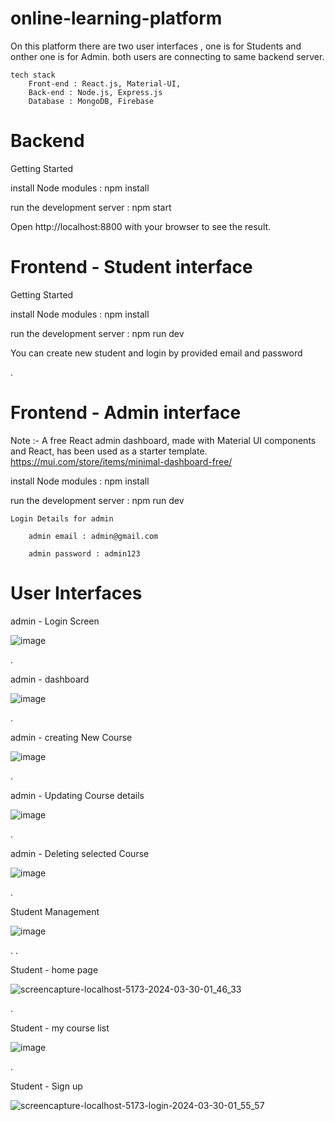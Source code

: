 # online-learning-platform

On this platform there are two user interfaces , one is for Students and onther one is for Admin. both users are connecting to same backend server.

    tech stack 
        Front-end : React.js, Material-UI, 
        Back-end : Node.js, Express.js
        Database : MongoDB, Firebase

        
# Backend
Getting Started

install Node modules : npm install

run the development server : npm start

Open http://localhost:8800 with your browser to see the result.


# Frontend - Student interface

Getting Started

install Node modules : npm install

run the development server : npm run dev

You can create new student and login by provided email and password

.

# Frontend - Admin interface

Note :- A free React admin dashboard, made with Material UI components and React, has been used as a starter template.
https://mui.com/store/items/minimal-dashboard-free/

install Node modules : npm install

run the development server : npm run dev

    Login Details for admin
    
        admin email : admin@gmail.com
        
        admin password : admin123


# User Interfaces    
    
admin -  Login Screen

![image](https://github.com/S-Dissanayake/online-learning-platform/assets/89515541/6d04a5b0-0ede-481b-a49e-4f6b8f1f0557)

.

admin  - dashboard

![image](https://github.com/S-Dissanayake/online-learning-platform/assets/89515541/4e106953-6f42-439f-841c-fe5f1b87f943)

.

admin - creating New Course 

![image](https://github.com/S-Dissanayake/online-learning-platform/assets/89515541/fbbb1d21-892b-4248-ac85-2a355b71b168)

.

admin - Updating Course details

![image](https://github.com/S-Dissanayake/online-learning-platform/assets/89515541/4d084398-24a1-4f02-84ac-422f7db22928)

.

admin - Deleting selected Course

![image](https://github.com/S-Dissanayake/online-learning-platform/assets/89515541/ad09468f-8032-4e89-9987-e7ffbd6aced7)

.

Student Management 

![image](https://github.com/S-Dissanayake/online-learning-platform/assets/89515541/00ee3103-a5bc-41d7-9266-c85c548719a7)

.
.

Student - home page

![screencapture-localhost-5173-2024-03-30-01_46_33](https://github.com/S-Dissanayake/online-learning-platform/assets/89515541/a1ddbfe5-390b-434e-a3e6-e53572a95d16)

.

Student - my course list

![image](https://github.com/S-Dissanayake/online-learning-platform/assets/89515541/115a509e-7140-4408-a9b1-60d0b74bf18f)

.

Student - Sign up

![screencapture-localhost-5173-login-2024-03-30-01_55_57](https://github.com/S-Dissanayake/online-learning-platform/assets/89515541/f83be352-a1ca-4e99-ab27-87783c050c9c)










